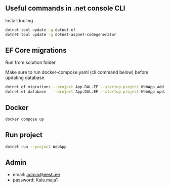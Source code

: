 ## Useful commands in .net console CLI

Install tooling

~~~bash
dotnet tool update -g dotnet-ef
dotnet tool update -g dotnet-aspnet-codegenerator
~~~

## EF Core migrations

Run from solution folder

Make sure to run docker-compose.yaml (cli command below) before updating database

~~~bash
dotnet ef migrations --project App.DAL.EF --startup-project WebApp add Initial
dotnet ef database   --project App.DAL.EF --startup-project WebApp update
~~~

## Docker

~~~bash
docker compose up
~~~

## Run project

~~~bash
dotnet run --project WebApp
~~~

## Admin
- email: admin@eesti.ee
- password: Kala.maja1

